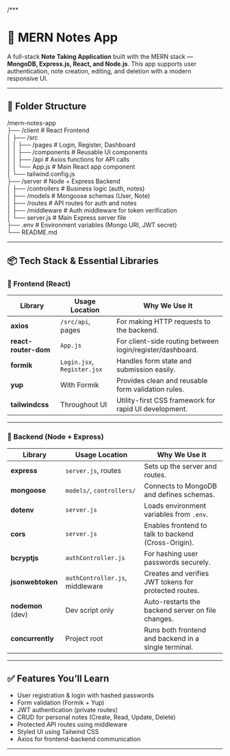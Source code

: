 /***
# 📝 MERN Notes App

A full-stack **Note Taking Application** built with the MERN stack — **MongoDB, Express.js, React, and Node.js**. This app supports user authentication, note creation, editing, and deletion with a modern responsive UI.

---

## 📁 Folder Structure
/mern-notes-app<br>
├── /client # React Frontend<br>
│ ├── /src<br>
│ │ ├── /pages # Login, Register, Dashboard<br>
│ │ ├── /components # Reusable UI components<br>
│ │ ├── /api # Axios functions for API calls<br>
│ │ └── App.js # Main React app component<br>
│ └── tailwind.config.js<br>
├── /server # Node + Express Backend<br>
│ ├── /controllers # Business logic (auth, notes)<br>
│ ├── /models # Mongoose schemas (User, Note)<br>
│ ├── /routes # API routes for auth and notes<br>
│ ├── /middleware # Auth middleware for token verification<br>
│ └── server.js # Main Express server file<br>
├── .env # Environment variables (Mongo URI, JWT secret)<br>
└── README.md


---

## 📦 Tech Stack & Essential Libraries

### 🔹 Frontend (React)

| Library             | Usage Location             | Why We Use It                                                |
|---------------------|----------------------------|--------------------------------------------------------------|
| **axios**           | `/src/api`, pages          | For making HTTP requests to the backend.                     |
| **react-router-dom**| `App.js`                   | For client-side routing between login/register/dashboard.    |
| **formik**          | `Login.jsx`, `Register.jsx`| Handles form state and submission easily.                    |
| **yup**             | With Formik                | Provides clean and reusable form validation rules.           |
| **tailwindcss**     | Throughout UI              | Utility-first CSS framework for rapid UI development.        |

---

### 🔸 Backend (Node + Express)

| Library             | Usage Location           | Why We Use It                                                |
|---------------------|--------------------------|--------------------------------------------------------------|
| **express**         | `server.js`, routes      | Sets up the server and routes.                               |
| **mongoose**        | `models/`, `controllers/`| Connects to MongoDB and defines schemas.                     |
| **dotenv**          | `server.js`              | Loads environment variables from `.env`.                     |
| **cors**            | `server.js`              | Enables frontend to talk to backend (Cross-Origin).          |
| **bcryptjs**        | `authController.js`      | For hashing user passwords securely.                         |
| **jsonwebtoken**    | `authController.js`, middleware | Creates and verifies JWT tokens for protected routes.   |
| **nodemon** (dev)   | Dev script only          | Auto-restarts the backend server on file changes.            |
| **concurrently**    | Project root             | Runs both frontend and backend in a single terminal.         |

---

## ✅ Features You’ll Learn
- User registration & login with hashed passwords
- Form validation (Formik + Yup)
- JWT authentication (private routes)
- CRUD for personal notes (Create, Read, Update, Delete)
- Protected API routes using middleware
- Styled UI using Tailwind CSS
- Axios for frontend-backend communication

---
